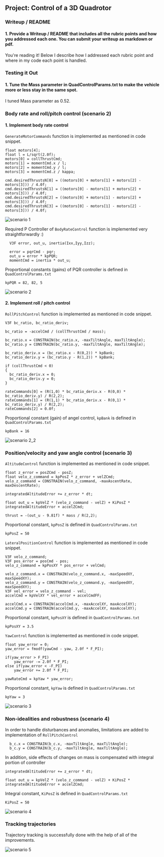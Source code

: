 ## Project: Control of a 3D Quadrotor

### Writeup / README

#### 1. Provide a Writeup / README that includes all the rubric points and how you addressed each one.  You can submit your writeup as markdown or pdf.  

You're reading it! Below I describe how I addressed each rubric point and where in my code each point is handled.

### Testing it Out

#### 1. Tune the Mass parameter in QuadControlParams.txt to make the vehicle more or less stay in the same spot.
I tuned Mass parameter as 0.52.

### Body rate and roll/pitch control (scenario 2)

#### 1. Implement body rate control 
`GenerateMotorCommands` function is implemented as mentioned in code snippet.
```
float motors[4];
float l = L/sqrt(2.0f);
motors[0] = collThrustCmd;
motors[1] = momentCmd.x / l;
motors[2] = momentCmd.y / l;
motors[3] = momentCmd.z / kappa;

cmd.desiredThrustsN[0] = ((motors[0] + motors[1] + motors[2] - motors[3])) / 4.0f; 
cmd.desiredThrustsN[1] = ((motors[0] - motors[1] + motors[2] + motors[3])) / 4.0f;
cmd.desiredThrustsN[2] = ((motors[0] + motors[1] - motors[2] + motors[3])) / 4.0f; 
cmd.desiredThrustsN[3] = ((motors[0] - motors[1] - motors[2] - motors[3])) / 4.0f;
```
![scenario 1](./misc/scn1.png)


Required P Controller of `BodyRateControl` function is implemented very straightforwardly :) 
```
  V3F error, out_u, inertia(Ixx,Iyy,Izz);

  error = pqrCmd - pqr;
  out_u = error * kpPQR;
  momentCmd = inertia * out_u;
```

Proportional constants (gains) of PQR controller is defined in `QuadControlParams.txt`
```
kpPQR = 82, 82, 5
```
![scenario 2](./misc/scn2.png)

#### 2. Implement roll / pitch control

`RollPitchControl` function is implemented as mentioned in code snippet.
```
V3F bc_ratio, bc_ratio_deriv;

bc_ratio = -accelCmd / (collThrustCmd / mass);

bc_ratio.x = CONSTRAIN(bc_ratio.x, -maxTiltAngle, maxTiltAngle);
bc_ratio.y = CONSTRAIN(bc_ratio.y, -maxTiltAngle, maxTiltAngle);

bc_ratio_deriv.x = (bc_ratio.x - R(0,2)) * kpBank;
bc_ratio_deriv.y = (bc_ratio.y - R(1,2)) * kpBank;

if (collThrustCmd < 0)
{
  bc_ratio_deriv.x = 0;
  bc_ratio_deriv.y = 0;
}

rateCommands[0] = (R(1,0) * bc_ratio_deriv.x - R(0,0) * bc_ratio_deriv.y) / R(2,2);
rateCommands[1] = (R(1,1) * bc_ratio_deriv.x - R(0,1) * bc_ratio_deriv.y) / R(2,2);
rateCommands[2] = 0.0f;
```

Proportional constant (gain) of angel control, `kpBank` is defined in `QuadControlParams.txt`

```
kpBank = 16
```
![scenario 2_2](./misc/scn2_2.png)

### Position/velocity and yaw angle control (scenario 3)
`AltitudeControl` function is implemented as mentioned in code snippet.

```
float z_error = posZCmd - posZ;
float velo_z_command = kpPosZ * z_error + velZCmd;
velo_z_command = CONSTRAIN(velo_z_command, -maxAscentRate, maxDescentRate);

integratedAltitudeError += z_error * dt;

float out_u = kpVelZ * (velo_z_command - velZ) + KiPosZ * integratedAltitudeError + accelZCmd;

thrust = -(out_u - 9.81f) * mass / R(2,2);
```

Proportional constant, `kpPosZ` is defined in `QuadControlParams.txt`

```
kpPosZ = 50
```

`LateralPositionControl` function is implemented as mentioned in code snippet.

```
V3F velo_z_command;
V3F pos_error = posCmd - pos;
velo_z_command = kpPosXY * pos_error + velCmd;

velo_z_command.x = CONSTRAIN(velo_z_command.x, -maxSpeedXY, maxSpeedXY);
velo_z_command.y = CONSTRAIN(velo_z_command.y, -maxSpeedXY, maxSpeedXY);
V3F vel_error = velo_z_command - vel;
accelCmd = kpVelXY * vel_error + accelCmdFF;

accelCmd.x = CONSTRAIN(accelCmd.x, -maxAccelXY, maxAccelXY);
accelCmd.y = CONSTRAIN(accelCmd.y, -maxAccelXY, maxAccelXY);
```
Proportional constant, `kpPosXY` is defined in `QuadControlParams.txt`

```
kpPosXY = 3.5
```

`YawControl` function is implemented as mentioned in code snippet.
```
float yaw_error = 0;
yaw_error = fmodf(yawCmd - yaw, 2.0f * F_PI);

if(yaw_error > F_PI)
    yaw_error -= 2.0f * F_PI;
else if(yaw_error < -F_PI)
    yaw_error += 2.0f * F_PI;

yawRateCmd = kpYaw * yaw_error;
```

Proportional constant, `kpYaw` is defined in `QuadControlParams.txt`

```
kpYaw = 3
```
![scenario 3](./misc/scn3.png)

### Non-idealities and robustness (scenario 4)

In order to handle disturbances and anomalies, limitations are added to implementation of `RollPitchControl`
```
  b_c.x = CONSTRAIN(b_c.x, -maxTiltAngle, maxTiltAngle);
  b_c.y = CONSTRAIN(b_c.y, -maxTiltAngle, maxTiltAngle);
```

In addition, side effects of changes on mass is compensated with integral portion of controller
```
integratedAltitudeError += z_error * dt;

float out_u = kpVelZ * (velo_z_command - velZ) + KiPosZ * integratedAltitudeError + accelZCmd;
```

Integral constant, `KiPosZ` is defined in `QuadControlParams.txt`
```
KiPosZ = 50
```
![scenario 4](./misc/scn4.png)

### Tracking trajectories 
Trajectory tracking is successfully done with the help of all of the improvements.

![scenario 5](./misc/scn5.png)
